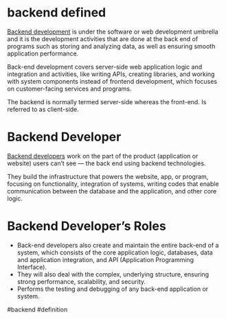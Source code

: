 # backend defined
[Backend development](https://masteringbackend.com/posts/backend-development-the-ultimate-guide) is under the software or web development umbrella and it is the development activities that are done at the back end of programs such as storing and analyzing data, as well as ensuring smooth application performance.

Back-end development covers server-side web application logic and integration and activities, like writing APIs, creating libraries, and working with system components instead of frontend development, which focuses on customer-facing services and programs.

The backend is normally termed server-side whereas the front-end. Is referred to as client-side.

# **Backend Developer**

[Backend developers](https://masteringbackend.com/posts/getting-started-with-backend-development/) work on the part of the product (application or website) users can’t see — the back end using backend technologies.

They build the infrastructure that powers the website, app, or program, focusing on functionality, integration of systems, writing codes that enable communication between the database and the application, and other core logic.

# **Backend Developer’s Roles**

-   Back-end developers also create and maintain the entire back-end of a system, which consists of the core application logic, databases, data and application integration, and API (Application Programming Interface).
-   They will also deal with the complex, underlying structure, ensuring strong performance, scalability, and security.
-   Performs the testing and debugging of any back-end application or system.

#backend #definition 
